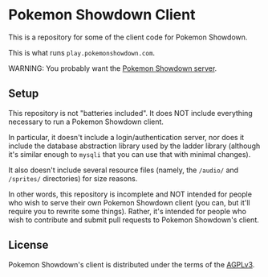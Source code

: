 Pokemon Showdown Client
========================================================================

This is a repository for some of the client code for Pokemon Showdown.

This is what runs `play.pokemonshowdown.com`.

WARNING: You probably want the [Pokemon Showdown server][1].

  [1]: https://github.com/Zarel/Pokemon-Showdown

Setup
------------------------------------------------------------------------

This repository is not "batteries included". It does NOT include everything
necessary to run a Pokemon Showdown client.

In particular, it doesn't include a login/authentication server, nor does it
include the database abstraction library used by the ladder library (although
it's similar enough to `mysqli` that you can use that with minimal changes).

It also doesn't include several resource files (namely, the `/audio/` and
`/sprites/` directories) for size reasons.

In other words, this repository is incomplete and NOT intended for people
who wish to serve their own Pokemon Showdown client (you can, but it'll
require you to rewrite some things). Rather, it's intended for people who
wish to contribute and submit pull requests to Pokemon Showdown's client.

License
------------------------------------------------------------------------

Pokemon Showdown's client is distributed under the terms of the [AGPLv3][2].

  [2]: http://www.gnu.org/licenses/agpl-3.0.html
